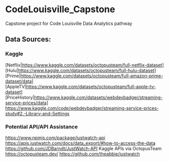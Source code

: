 # CodeLouisville_Capstone
Capstone project for Code Louisville Data Analytics pathway

## Data Sources:

### Kaggle
[Netflix|https://www.kaggle.com/datasets/octopusteam/full-netflix-dataset]
[Hulu|https://www.kaggle.com/datasets/octopusteam/full-hulu-dataset]
[Prime|https://www.kaggle.com/datasets/octopusteam/full-amazon-prime-dataset/data]
[AppleTV|https://www.kaggle.com/datasets/octopusteam/full-apple-tv-dataset]
[PriceHistory|https://www.kaggle.com/datasets/webdevbadger/streaming-service-prices/data]
https://www.kaggle.com/code/webdevbadger/streaming-service-prices-study#2.-Library-and-Settings 


### Potential API/API Assistance
https://www.npmjs.com/package/justwatch-api 
https://apis.justwatch.com/docs/data_export/#how-to-access-the-data 
https://github.com/JDBarndt/JustWatch-API
Kaggle APIs via OctopusTeam https://octopusteam.dev/ 
https://github.com/theabbie/justwatch 
